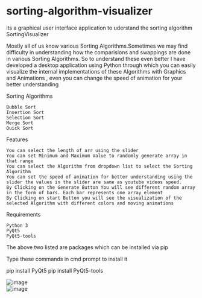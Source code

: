 # sorting-algorithm-visualizer
its a graphical user interface application to uderstand the sorting algorithm
SortingVisualizer

Mostly all of us know various Sorting Algorithms.Sometimes we may find difficulty in understanding how the comparisions and swappings are done in various Sorting Algorithms. So to understand these even better I have developed a desktop application using Python through which you can easily visualize the internal implementations of these Algorithms with Graphics and Animations , even you can change the speed of animation for your better understanding

Sorting Algorithms

    Bubble Sort
    Insertion Sort
    Selection Sort
    Merge Sort
    Quick Sort

Features

    You can select the length of arr using the slider
    You can set Minimum and Maximum Value to randomly generate array in that range
    You can select the Algorithm from dropdown list to select the Sorting Algorithm
    You can set the speed of animation for better understanding using the slider the values in the slider are same as youtube videos speed.
    By Clicking on the Generate Button You will see different random array in the form of bars. Each bar represents one array element
    By Clicking on start Button you will see the visualization of the selected Algorithm with different colors and moving animations

Requirements

    Python 3
    PyQt5
    PyQt5-tools

The above two listed are packages which can be installed via pip

Type these commands in cmd prompt to install it

pip install PyQt5 pip install PyQt5-tools

![image](https://user-images.githubusercontent.com/62069864/140017526-a7ed757a-519f-42cc-83cf-f2f062146384.png)\
![image](https://user-images.githubusercontent.com/62069864/140017588-a7bb9dc4-4625-4691-9b5c-7782d45d8560.png)


